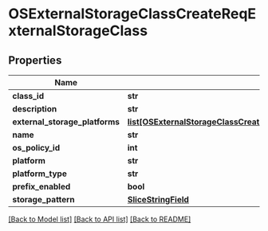 # OSExternalStorageClassCreateReqExternalStorageClass

## Properties
Name | Type | Description | Notes
------------ | ------------- | ------------- | -------------
**class_id** | **str** |  | 
**description** | **str** |  | [optional] 
**external_storage_platforms** | [**list[OSExternalStorageClassCreateReqExternalStorageClassExternalStoragePlatformsElt]**](OSExternalStorageClassCreateReqExternalStorageClassExternalStoragePlatformsElt.md) |  | 
**name** | **str** |  | 
**os_policy_id** | **int** |  | 
**platform** | **str** |  | 
**platform_type** | **str** |  | 
**prefix_enabled** | **bool** |  | [optional] 
**storage_pattern** | [**SliceStringField**](SliceStringField.md) |  | [optional] 

[[Back to Model list]](../README.md#documentation-for-models) [[Back to API list]](../README.md#documentation-for-api-endpoints) [[Back to README]](../README.md)


